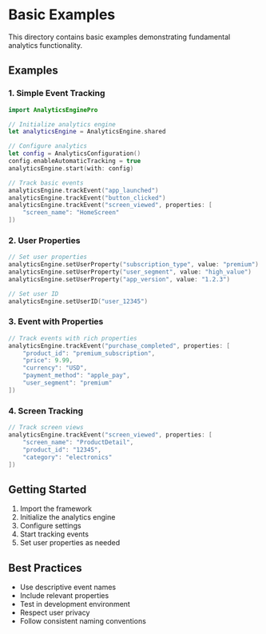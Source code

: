 # Basic Examples

This directory contains basic examples demonstrating fundamental analytics functionality.

## Examples

### 1. Simple Event Tracking

```swift
import AnalyticsEnginePro

// Initialize analytics engine
let analyticsEngine = AnalyticsEngine.shared

// Configure analytics
let config = AnalyticsConfiguration()
config.enableAutomaticTracking = true
analyticsEngine.start(with: config)

// Track basic events
analyticsEngine.trackEvent("app_launched")
analyticsEngine.trackEvent("button_clicked")
analyticsEngine.trackEvent("screen_viewed", properties: [
    "screen_name": "HomeScreen"
])
```

### 2. User Properties

```swift
// Set user properties
analyticsEngine.setUserProperty("subscription_type", value: "premium")
analyticsEngine.setUserProperty("user_segment", value: "high_value")
analyticsEngine.setUserProperty("app_version", value: "1.2.3")

// Set user ID
analyticsEngine.setUserID("user_12345")
```

### 3. Event with Properties

```swift
// Track events with rich properties
analyticsEngine.trackEvent("purchase_completed", properties: [
    "product_id": "premium_subscription",
    "price": 9.99,
    "currency": "USD",
    "payment_method": "apple_pay",
    "user_segment": "premium"
])
```

### 4. Screen Tracking

```swift
// Track screen views
analyticsEngine.trackEvent("screen_viewed", properties: [
    "screen_name": "ProductDetail",
    "product_id": "12345",
    "category": "electronics"
])
```

## Getting Started

1. Import the framework
2. Initialize the analytics engine
3. Configure settings
4. Start tracking events
5. Set user properties as needed

## Best Practices

- Use descriptive event names
- Include relevant properties
- Test in development environment
- Respect user privacy
- Follow consistent naming conventions 